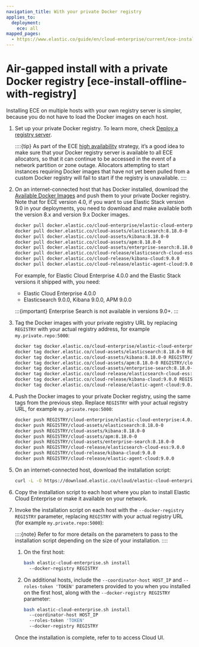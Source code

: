 ```yaml
---
navigation_title: With your private Docker registry
applies_to:
  deployment:
    ece: all
mapped_pages:
  - https://www.elastic.co/guide/en/cloud-enterprise/current/ece-install-offline-with-registry.html
---
```


# Air-gapped install with a private Docker registry [ece-install-offline-with-registry]

Installing ECE on multiple hosts with your own registry server is simpler, because you do not have to load the Docker images on each host.

1. Set up your private Docker registry. To learn more, check [Deploy a registry server](https://docs.docker.com/registry/deploying/).

    ::::{tip}
    As part of the ECE [high availability](ece-ha.md) strategy, it’s a good idea to make sure that your Docker registry server is available to all ECE allocators, so that it can continue to be accessed in the event of a network partition or zone outage. Allocators attempting to start instances requiring Docker images that have not yet been pulled from a custom Docker registry will fail to start if the registry is unavailable.
    ::::

2. On an internet-connected host that has Docker installed, download the [Available Docker Images](ece-install-offline-images.md) and push them to your private Docker registry. Note that for ECE version 4.0, if you want to use Elastic Stack version 9.0 in your deployments, you need to download and make available both the version 8.x and version 9.x Docker images.

    ```sh
    docker pull docker.elastic.co/cloud-enterprise/elastic-cloud-enterprise:4.0.0
    docker pull docker.elastic.co/cloud-assets/elasticsearch:8.18.0-0
    docker pull docker.elastic.co/cloud-assets/kibana:8.18.0-0
    docker pull docker.elastic.co/cloud-assets/apm:8.18.0-0
    docker pull docker.elastic.co/cloud-assets/enterprise-search:8.18.0-0
    docker pull docker.elastic.co/cloud-release/elasticsearch-cloud-ess:9.0.0
    docker pull docker.elastic.co/cloud-release/kibana-cloud:9.0.0
    docker pull docker.elastic.co/cloud-release/elastic-agent-cloud:9.0.0
    ```

    For example, for Elastic Cloud Enterprise 4.0.0 and the Elastic Stack versions it shipped with, you need:

    * Elastic Cloud Enterprise 4.0.0
    * Elasticsearch 9.0.0, Kibana 9.0.0, APM 9.0.0

    :::{important}
       Enterprise Search is not available in versions 9.0+.
    :::

3. Tag the Docker images with your private registry URL by replacing `REGISTRY` with your actual registry address, for example `my.private.repo:5000`:

    ```sh
    docker tag docker.elastic.co/cloud-enterprise/elastic-cloud-enterprise:4.0.0 REGISTRY/cloud-enterprise/elastic-cloud-enterprise:4.0.0
    docker tag docker.elastic.co/cloud-assets/elasticsearch:8.18.0-0 REGISTRY/cloud-assets/elasticsearch:8.18.0-0
    docker tag docker.elastic.co/cloud-assets/kibana:8.18.0-0 REGISTRY/cloud-assets/kibana:8.18.0-0
    docker tag docker.elastic.co/cloud-assets/apm:8.18.0-0 REGISTRY/cloud-assets/apm:8.18.0-0
    docker tag docker.elastic.co/cloud-assets/enterprise-search:8.18.0-0 REGISTRY/cloud-assets/enterprise-search:8.18.0-0
    docker tag docker.elastic.co/cloud-release/elasticsearch-cloud-ess:9.0.0 REGISTRY/cloud-release/elasticsearch-cloud-ess:9.0.0
    docker tag docker.elastic.co/cloud-release/kibana-cloud:9.0.0 REGISTRY/cloud-release/kibana-cloud:9.0.0
    docker tag docker.elastic.co/cloud-release/elastic-agent-cloud:9.0.0 REGISTRY/cloud-release/elastic-agent-cloud:9.0.0
    ```

4. Push the Docker images to your private Docker registry, using the same tags from the previous step. Replace `REGISTRY` with your actual registry URL, for example `my.private.repo:5000`:

    ```sh
    docker push REGISTRY/cloud-enterprise/elastic-cloud-enterprise:4.0.0
    docker push REGISTRY/cloud-assets/elasticsearch:8.18.0-0
    docker push REGISTRY/cloud-assets/kibana:8.18.0-0
    docker push REGISTRY/cloud-assets/apm:8.18.0-0
    docker push REGISTRY/cloud-assets/enterprise-search:8.18.0-0
    docker push REGISTRY/cloud-release/elasticsearch-cloud-ess:9.0.0
    docker push REGISTRY/cloud-release/kibana-cloud:9.0.0
    docker push REGISTRY/cloud-release/elastic-agent-cloud:9.0.0
    ```

5. On an internet-connected host, download the installation script:

    ```sh
    curl -L -O https://download.elastic.co/cloud/elastic-cloud-enterprise.sh
    ```

6. Copy the installation script to each host where you plan to install Elastic Cloud Enterprise or make it available on your network.

7. Invoke the installation script on each host with the `--docker-registry REGISTRY` parameter, replacing `REGISTRY` with your actual registry URL (for example `my.private.repo:5000`):

   ::::{note}
   Refer to [](./install-ece-procedures.md) for more details on the parameters to pass to the installation script depending on the size of your installation.
   ::::

    1. On the first host:

        ```sh
        bash elastic-cloud-enterprise.sh install
          --docker-registry REGISTRY
        ```

    2. On additional hosts, include the `--coordinator-host HOST_IP` and `--roles-token 'TOKEN'` parameters provided to you when you installed on the first host, along with the `--docker-registry REGISTRY` parameter:

        ```sh
        bash elastic-cloud-enterprise.sh install
          --coordinator-host HOST_IP
          --roles-token 'TOKEN'
          --docker-registry REGISTRY
        ```

   Once the installation is complete, refer to [](./log-into-cloud-ui.md) to access Cloud UI.
